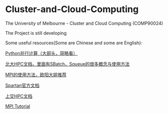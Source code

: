 # Cluster-and-Cloud-Computing
The University of Melbourne - Cluster and Cloud Computing (COMP90024)

The Project is still developing

Some useful resources(Some are Chinese and some are English):

[Python并行计算（大部头，简略看）](https://python-parallel-programmning-cookbook.readthedocs.io/zh_CN/latest/chapter1/index.html)

[北大HPC文档，里面有SBatch，Squeue的很多概念与使用方法](https://hpc.pku.edu.cn/_book/)

[MPI的使用方法，欧阳大姐推荐](https://rabernat.github.io/research_computing/parallel-programming-with-mpi-for-python.html)

[Spartan官方文档](https://dashboard.hpc.unimelb.edu.au/)

[上交HPC文档](https://docs.hpc.sjtu.edu.cn/index.html)

[MPI Tutorial](https://mpitutorial.com/tutorials/mpi-introduction/zh_cn/)

